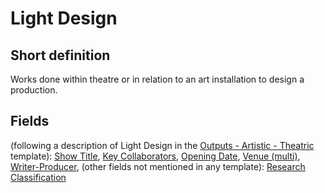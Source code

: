# Light Design
## Short definition
Works done within theatre or in relation to an art installation to design a production.
## Fields
(following a description of Light Design in the [Outputs - Artistic - Theatric](../Templates/Outputs%20-%20Artistic%20-%20Theatric.md) template):
[Show Title](../Object-Fields/Light%20Design/Show%20Title.md),
[Key Collaborators](../Object-Fields/Light%20Design/Key%20Collaborators.md),
[Opening Date](../Object-Fields/Light%20Design/Opening%20Date.md),
[Venue (multi)](../Object-Fields/Light%20Design/Venue%20(multi).md),
[Writer-Producer](../Object-Fields/Light%20Design/Writer-Producer.md),
(other fields not mentioned in any template):
[Research Classification](../Object-Fields/Light%20Design/Research%20Classification.md)
